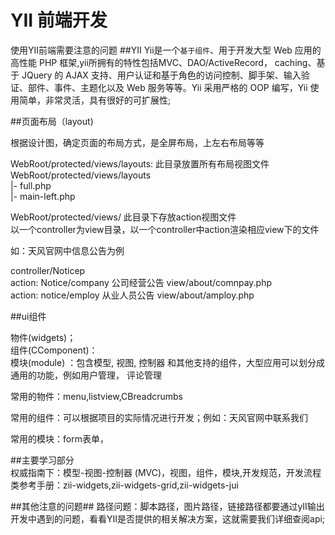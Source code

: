 YII 前端开发
============

使用YII前端需要注意的问题
##YII
Yii是一个`基于组件`、用于开发大型 Web 应用的 高性能 PHP 框架,yii所拥有的特性包括MVC、DAO/ActiveRecord，							caching、基于 JQuery 的 AJAX 支持、用户认证和基于角色的访问控制、脚手架、输入验证、部件、事件、主题化以及 Web 服务等等。Yii 采用严格的 OOP 编写，Yii 使用简单，非常灵活，具有很好的可扩展性;


##页面布局（layout)

根据设计图，确定页面的布局方式，是全屏布局，上左右布局等等

WebRoot/protected/views/layouts: 此目录放置所有布局视图文件					
	WebRoot/protected/views/layouts								
		|- full.php  												
		|- main-left.php 

WebRoot/protected/views/        此目录下存放action视图文件																	
以一个controller为view目录，以一个controller中action渲染相应view下的文件

如：天风官网中信息公告为例																										

controller/Noticep																										
	action: Notice/company 	公司经营公告   	 view/about/comnpay.php															
	action:	notice/employ   从业人员公告   	 view/about/amploy.php 														


##ui组件																													

物件(widgets)；																											
组件(CComponent)：																												
模块(module) ：包含模型, 视图, 控制器 和其他支持的组件，大型应用可以划分成通用的功能，例如用户管理， 评论管理  																				

常用的物件：menu,listview,CBreadcrumbs  									

常用的组件：可以根据项目的实际情况进行开发；例如：天风官网中联系我们															

常用的模块：form表单，

##主要学习部分																														
权威指南下：模型-视图-控制器 (MVC)，视图，组件，模块,开发规范，开发流程																
类参考手册：zii-widgets,zii-widgets-grid,zii-widgets-jui

##其他注意的问题##
路径问题：脚本路径，图片路径，链接路径都要通过yII输出																			
开发中遇到的问题，看看YII是否提供的相关解决方案，这就需要我们详细查阅api;
